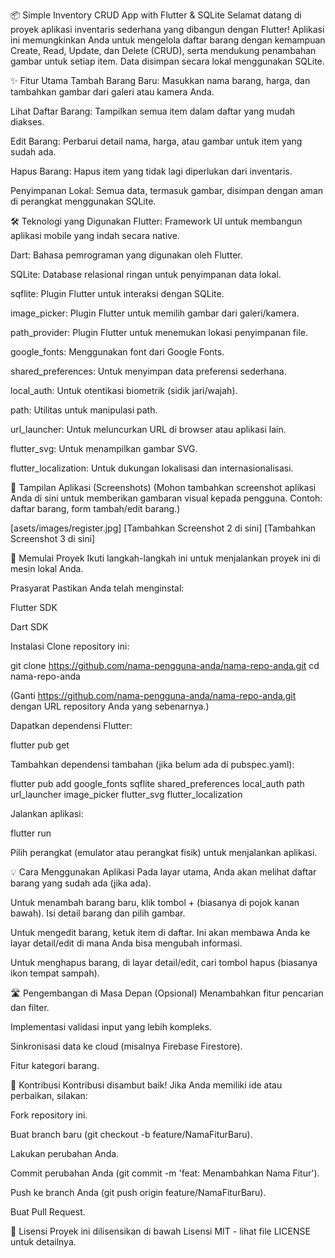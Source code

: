 📦 Simple Inventory CRUD App with Flutter & SQLite
Selamat datang di proyek aplikasi inventaris sederhana yang dibangun dengan Flutter! Aplikasi ini memungkinkan Anda untuk mengelola daftar barang dengan kemampuan Create, Read, Update, dan Delete (CRUD), serta mendukung penambahan gambar untuk setiap item. Data disimpan secara lokal menggunakan SQLite.

✨ Fitur Utama
Tambah Barang Baru: Masukkan nama barang, harga, dan tambahkan gambar dari galeri atau kamera Anda.

Lihat Daftar Barang: Tampilkan semua item dalam daftar yang mudah diakses.

Edit Barang: Perbarui detail nama, harga, atau gambar untuk item yang sudah ada.

Hapus Barang: Hapus item yang tidak lagi diperlukan dari inventaris.

Penyimpanan Lokal: Semua data, termasuk gambar, disimpan dengan aman di perangkat menggunakan SQLite.

🛠️ Teknologi yang Digunakan
Flutter: Framework UI untuk membangun aplikasi mobile yang indah secara native.

Dart: Bahasa pemrograman yang digunakan oleh Flutter.

SQLite: Database relasional ringan untuk penyimpanan data lokal.

sqflite: Plugin Flutter untuk interaksi dengan SQLite.

image_picker: Plugin Flutter untuk memilih gambar dari galeri/kamera.

path_provider: Plugin Flutter untuk menemukan lokasi penyimpanan file.

google_fonts: Menggunakan font dari Google Fonts.

shared_preferences: Untuk menyimpan data preferensi sederhana.

local_auth: Untuk otentikasi biometrik (sidik jari/wajah).

path: Utilitas untuk manipulasi path.

url_launcher: Untuk meluncurkan URL di browser atau aplikasi lain.

flutter_svg: Untuk menampilkan gambar SVG.

flutter_localization: Untuk dukungan lokalisasi dan internasionalisasi.

📸 Tampilan Aplikasi (Screenshots)
(Mohon tambahkan screenshot aplikasi Anda di sini untuk memberikan gambaran visual kepada pengguna. Contoh: daftar barang, form tambah/edit barang.)

[asets/images/register.jpg]
[Tambahkan Screenshot 2 di sini]
[Tambahkan Screenshot 3 di sini]

🚀 Memulai Proyek
Ikuti langkah-langkah ini untuk menjalankan proyek ini di mesin lokal Anda.

Prasyarat
Pastikan Anda telah menginstal:

Flutter SDK

Dart SDK

Instalasi
Clone repository ini:

git clone https://github.com/nama-pengguna-anda/nama-repo-anda.git
cd nama-repo-anda

(Ganti https://github.com/nama-pengguna-anda/nama-repo-anda.git dengan URL repository Anda yang sebenarnya.)

Dapatkan dependensi Flutter:

flutter pub get

Tambahkan dependensi tambahan (jika belum ada di pubspec.yaml):

flutter pub add google_fonts sqflite shared_preferences local_auth path url_launcher image_picker flutter_svg flutter_localization

Jalankan aplikasi:

flutter run

Pilih perangkat (emulator atau perangkat fisik) untuk menjalankan aplikasi.

💡 Cara Menggunakan Aplikasi
Pada layar utama, Anda akan melihat daftar barang yang sudah ada (jika ada).

Untuk menambah barang baru, klik tombol + (biasanya di pojok kanan bawah). Isi detail barang dan pilih gambar.

Untuk mengedit barang, ketuk item di daftar. Ini akan membawa Anda ke layar detail/edit di mana Anda bisa mengubah informasi.

Untuk menghapus barang, di layar detail/edit, cari tombol hapus (biasanya ikon tempat sampah).

🛣️ Pengembangan di Masa Depan (Opsional)
Menambahkan fitur pencarian dan filter.

Implementasi validasi input yang lebih kompleks.

Sinkronisasi data ke cloud (misalnya Firebase Firestore).

Fitur kategori barang.

🤝 Kontribusi
Kontribusi disambut baik! Jika Anda memiliki ide atau perbaikan, silakan:

Fork repository ini.

Buat branch baru (git checkout -b feature/NamaFiturBaru).

Lakukan perubahan Anda.

Commit perubahan Anda (git commit -m 'feat: Menambahkan Nama Fitur').

Push ke branch Anda (git push origin feature/NamaFiturBaru).

Buat Pull Request.

📄 Lisensi
Proyek ini dilisensikan di bawah Lisensi MIT - lihat file LICENSE untuk detailnya.

